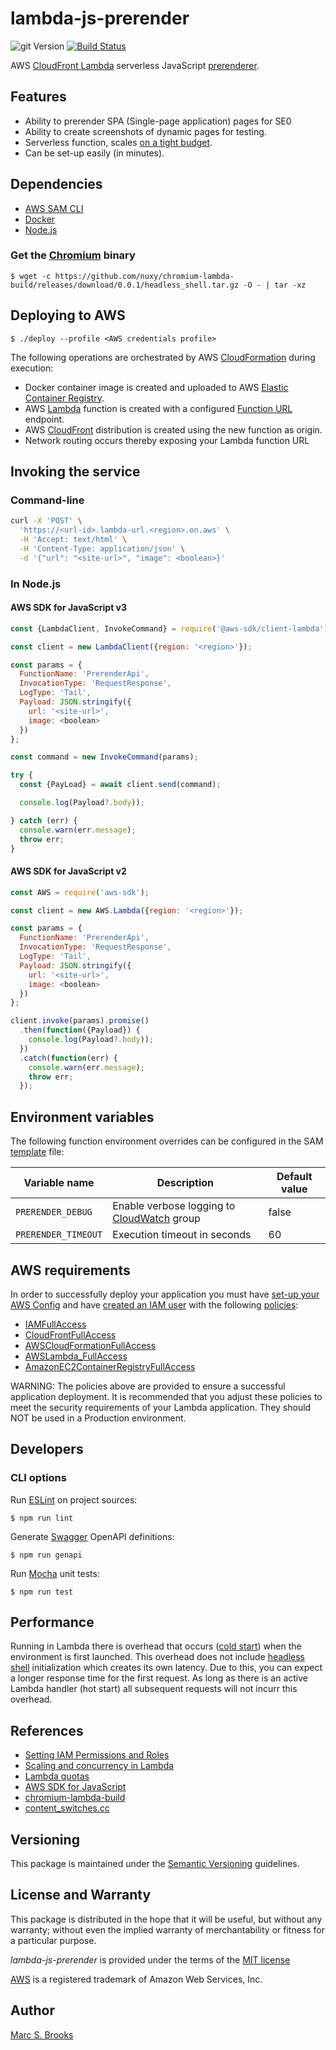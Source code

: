# lambda-js-prerender

![git Version](https://img.shields.io/github/package-json/v/nuxy/lambda-js-prerender?style=flat-square&svg=true&label=git+package) [![Build Status](https://api.travis-ci.com/nuxy/lambda-js-prerender.svg?branch=master)](https://app.travis-ci.com/github/nuxy/lambda-js-prerender)

AWS [CloudFront Lambda](https://docs.aws.amazon.com/lambda/latest/dg/welcome.html) serverless JavaScript [prerenderer](https://github.com/prerender/prerender).

## Features

- Ability to prerender SPA (Single-page application) pages for SE0
- Ability to create screenshots of dynamic pages for testing.
- Serverless function, scales [on a tight budget](https://s3.amazonaws.com/lambda-tools/pricing-calculator.html).
- Can be set-up easily (in minutes).

## Dependencies

- [AWS SAM CLI](https://docs.aws.amazon.com/serverless-application-model/latest/developerguide/serverless-sam-cli-install.html)
- [Docker](https://www.docker.com/get-started)
- [Node.js](https://nodejs.org)

### Get the [Chromium](https://opensource.google/projects/chromium) binary

    $ wget -c https://github.com/nuxy/chromium-lambda-build/releases/download/0.0.1/headless_shell.tar.gz -O - | tar -xz

## Deploying to AWS

    $ ./deploy --profile <AWS credentials profile>

The following operations are orchestrated by AWS [CloudFormation](https://docs.aws.amazon.com/AWSCloudFormation/latest/UserGuide/Welcome.html) during execution:

- Docker container image is created and uploaded to AWS [Elastic Container Registry](https://docs.aws.amazon.com/AmazonECR/latest/userguide/what-is-ecr.html).
- AWS [Lambda](https://docs.aws.amazon.com/lambda/latest/dg/welcome.html) function is created with a configured [Function URL](https://docs.aws.amazon.com/lambda/latest/dg/lambda-urls.html) endpoint.
- AWS [CloudFront](https://docs.aws.amazon.com/AmazonCloudFront/latest/DeveloperGuide/Introduction.html) distribution is created using the new function as origin.
- Network routing occurs thereby exposing your Lambda function URL

## Invoking the service

### Command-line

```sh
curl -X 'POST' \
  'https://<url-id>.lambda-url.<region>.on.aws' \
  -H 'Accept: text/html' \
  -H 'Content-Type: application/json' \
  -d '{"url": "<site-url>", "image": <boolean>}'
```

### In Node.js

#### AWS SDK for JavaScript v3

```javascript
const {LambdaClient, InvokeCommand} = require('@aws-sdk/client-lambda');

const client = new LambdaClient({region: '<region>'});

const params = {
  FunctionName: 'PrerenderApi',
  InvocationType: 'RequestResponse',
  LogType: 'Tail',
  Payload: JSON.stringify({
    url: '<site-url>',
    image: <boolean>
  })
};

const command = new InvokeCommand(params);

try {
  const {PayLoad} = await client.send(command);

  console.log(Payload?.body));

} catch (err) {
  console.warn(err.message);
  throw err;
}
```

#### AWS SDK for JavaScript v2

```javascript
const AWS = require('aws-sdk');

const client = new AWS.Lambda({region: '<region>'});

const params = {
  FunctionName: 'PrerenderApi',
  InvocationType: 'RequestResponse',
  LogType: 'Tail',
  Payload: JSON.stringify({
    url: '<site-url>',
    image: <boolean>
  })
};

client.invoke(params).promise()
  .then(function({Payload}) {
    console.log(Payload?.body));
  })
  .catch(function(err) {
    console.warn(err.message);
    throw err;
  });
```

## Environment variables

The following function environment overrides can be configured in the SAM [template](https://github.com/nuxy/human-face-detection/blob/master/template.yaml#L23) file:

| Variable name      | Description          | Default value |
|--------------------|----------------------|---------------|
| `PRERENDER_DEBUG`  | Enable verbose logging to [CloudWatch](https://docs.aws.amazon.com/AmazonCloudWatch/latest/monitoring/WhatIsCloudWatch.html) group | false |
|`PRERENDER_TIMEOUT` | Execution timeout in seconds | 60 |

## AWS requirements

In order to successfully deploy your application you must have [set-up your AWS Config](https://docs.aws.amazon.com/config/latest/developerguide/gs-cli.html) and have [created an IAM user](https://docs.aws.amazon.com/IAM/latest/UserGuide/id_users_create.html) with the following [policies](https://docs.aws.amazon.com/IAM/latest/UserGuide/access_policies_manage.html):

- [IAMFullAccess](https://console.aws.amazon.com/iam/home#/policies/arn%3Aaws%3Aiam%3A%3Aaws%3Apolicy%2FIAMFullAccess)
- [CloudFrontFullAccess](https://console.aws.amazon.com/iam/home#/policies/arn%3Aaws%3Aiam%3A%3Aaws%3Apolicy%2FCloudFrontFullAccess)
- [AWSCloudFormationFullAccess](https://console.aws.amazon.com/iam/home#/policies/arn%3Aaws%3Aiam%3A%3Aaws%3Apolicy%2FAWSCloudFormationFullAccess)
- [AWSLambda_FullAccess](https://console.aws.amazon.com/iam/home#/policies/arn%3Aaws%3Aiam%3A%3Aaws%3Apolicy%2FAWSLambda_FullAccess)
- [AmazonEC2ContainerRegistryFullAccess](https://us-east-1.console.aws.amazon.com/iam/home#/policies/arn:aws:iam::aws:policy/AmazonEC2ContainerRegistryFullAccess)

WARNING: The policies above are provided to ensure a successful application deployment.  It is recommended that you adjust these policies to meet the security requirements of your Lambda application.  They should NOT be used in a Production environment.

## Developers

### CLI options

Run [ESLint](https://eslint.org/) on project sources:

    $ npm run lint

Generate [Swagger](https://swagger.io) OpenAPI definitions:

    $ npm run genapi

Run [Mocha](https://mochajs.org) unit tests:

    $ npm run test

## Performance

Running in Lambda there is overhead that occurs ([cold start](https://docs.aws.amazon.com/lambda/latest/operatorguide/execution-environments.html)) when the environment is first launched.  This overhead does not include [headless shell](https://github.com/nuxy/chromium-lambda-build) initialization which creates its own latency.  Due to this, you can expect a longer response time for the first request.  As long as there is an active Lambda handler (hot start) all subsequent requests will not incurr this overhead.

## References

- [Setting IAM Permissions and Roles](https://docs.aws.amazon.com/AmazonCloudFront/latest/DeveloperGuide/lambda-edge-permissions.html)
- [Scaling and concurrency in Lambda](https://docs.aws.amazon.com/lambda/latest/operatorguide/scaling-concurrency.html)
- [Lambda quotas](https://docs.aws.amazon.com/lambda/latest/dg/gettingstarted-limits.html)
- [AWS SDK for JavaScript](https://docs.aws.amazon.com/AWSJavaScriptSDK/latest/index.html)
- [chromium-lambda-build](https://github.com/nuxy/chromium-lambda-build)
- [content_switches.cc](https://source.chromium.org/chromium/chromium/src/+/main:content/public/common/content_switches.cc?q=kDisableGpu&ss=chromium)

## Versioning

This package is maintained under the [Semantic Versioning](https://semver.org) guidelines.

## License and Warranty

This package is distributed in the hope that it will be useful, but without any warranty; without even the implied warranty of merchantability or fitness for a particular purpose.

_lambda-js-prerender_ is provided under the terms of the [MIT license](http://www.opensource.org/licenses/mit-license.php)

[AWS](https://aws.amazon.com) is a registered trademark of Amazon Web Services, Inc.

## Author

[Marc S. Brooks](https://github.com/nuxy)
